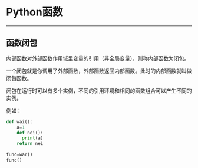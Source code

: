 # Python函数

---

## 函数闭包

内部函数对外部函数作用域里变量的引用（非全局变量），则称内部函数为闭包。

一个闭包就是你调用了外部函数，外部函数返回内部函数。此时的内部函数就叫做闭包函数。

闭包在运行时可以有多个实例，不同的引用环境和相同的函数组合可以产生不同的实例。

例如：
```py
def wai():
    a=1
    def nei():
      print(a)
    return nei
    
func=war()
func()
```
